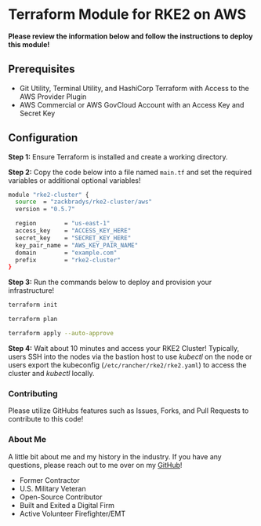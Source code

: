 # Terraform Module for RKE2 on AWS

**Please review the information below and follow the instructions to deploy this module!**

## Prerequisites
* Git Utility, Terminal Utility, and HashiCorp Terraform with Access to the AWS Provider Plugin
* AWS Commercial or AWS GovCloud Account with an Access Key and Secret Key

## Configuration

**Step 1:** Ensure Terraform is installed and create a working directory.

**Step 2:** Copy the code below into a file named `main.tf` and set the required variables or additional optional variables!
```bash
module "rke2-cluster" {
  source  = "zackbradys/rke2-cluster/aws"
  version = "0.5.7"

  region        = "us-east-1"
  access_key    = "ACCESS_KEY_HERE"
  secret_key    = "SECRET_KEY_HERE"
  key_pair_name = "AWS_KEY_PAIR_NAME"
  domain        = "example.com"
  prefix        = "rke2-cluster"
}
```

**Step 3:** Run the commands below to deploy and provision your infrastructure!
```bash
terraform init

terraform plan

terraform apply --auto-approve
```

**Step 4:** Wait about 10 minutes and access your RKE2 Cluster! Typically, users SSH into the nodes via the bastion host to use *kubectl* on the node or users export the kubeconfig (`/etc/rancher/rke2/rke2.yaml`) to access the cluster and *kubectl* locally.

### Contributing
Please utilize GitHubs features such as Issues, Forks, and Pull Requests to contribute to this code!

### About Me
A little bit about me and my history in the industry. If you have any questions, please reach out to me over on my [GitHub](https://github.com/zackbradys)!
- Former Contractor
- U.S. Military Veteran
- Open-Source Contributor
- Built and Exited a Digital Firm
- Active Volunteer Firefighter/EMT